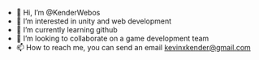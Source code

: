 - 👋 Hi, I’m @KenderWebos
- 👀 I’m interested in unity and web development
- 🌱 I’m currently learning github
- 💞️ I’m looking to collaborate on a game development team
- 📫 How to reach me, you can send an email kevinxkender@gmail.com

<!---
KenderMan/KenderMan is a ✨ special ✨ repository because its `README.md` (this file) appears on your GitHub profile.
You can click the Preview link to take a look at your changes.
--->
